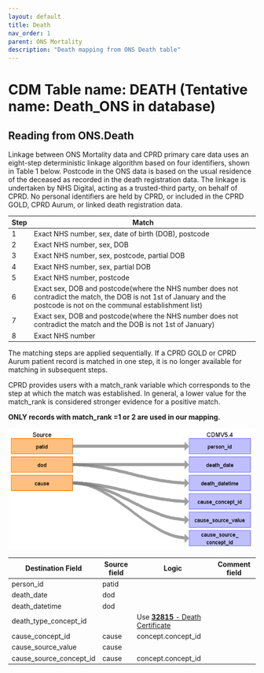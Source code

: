 ```yaml
---
layout: default
title: Death 
nav_order: 1
parent: ONS Mortality
description: "Death mapping from ONS Death table"
---
```


# CDM Table name: DEATH (Tentative name: Death_ONS in database)

## Reading from ONS.Death

Linkage between ONS Mortality data and CPRD primary care data uses an eight-step deterministic linkage algorithm based on four identifiers, shown in Table 1 below. Postcode in the ONS data is based on the usual residence of the deceased as recorded in the death registration data. The linkage is undertaken by NHS Digital, acting as a trusted-third party, on behalf of CPRD. No personal identifiers are held by CPRD, or included in the CPRD GOLD, CPRD Aurum, or linked death registration data.

| Step | Match |
| --- | --- |
| 1 | Exact NHS number, sex, date of birth (DOB), postcode |
| 2 | Exact NHS number, sex, DOB |
| 3 | Exact NHS number, sex, postcode, partial DOB |
| 4 | Exact NHS number, sex, partial DOB |
| 5 | Exact NHS number, postcode |
| 6 | Exact sex, DOB and postcode(where the NHS number does not contradict the match, the DOB is not 1st of January and the postcode is not on the communal establishment list) |
| 7 | Exact sex, DOB and postcode(where the NHS number does not contradict the match and the DOB is not 1st of January) |
| 8 | Exact NHS number | 

The matching steps are applied sequentially. If a CPRD GOLD or CPRD Aurum patient record is matched in one step, it is no longer available for matching in subsequent steps.

CPRD provides users with a match_rank variable which corresponds to the step at which the match was established. In general, a lower value for the match_rank is considered stronger evidence for a positive match. 

**ONLY records with match_rank =1 or 2 are used in our mapping.**

![](images/image02.png)

| Destination Field | Source field | Logic | Comment field |
| --- | --- | --- | --- |
| person_id | patid | | |
| death_date | dod | | |
| death_datetime | dod | | |
| death_type_concept_id | | Use [**32815** - Death Certificate](https://athena.ohdsi.org/search-terms/terms/32815) | |
| cause_concept_id | cause | concept.concept_id | |
| cause_source_value | cause | | |
| cause_source_concept_id | cause | concept.concept_id | |
